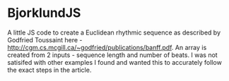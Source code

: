 # BjorklundJS
A little JS code to create a Euclidean rhythmic sequence as described by Godfried Toussaint here - http://cgm.cs.mcgill.ca/~godfried/publications/banff.pdf. An array is created from 2 inputs - sequence length and number of beats. I was not satisifed with other examples I found and wanted this to accurately follow the exact steps in the article.
